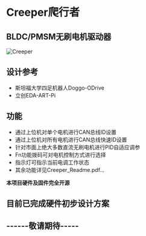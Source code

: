 # Creeper爬行者  
## BLDC/PMSM无刷电机驱动器  
![Creeper](https://github.com/ChenJin0927/Creeper/blob/main/Image/CREEPER.PNG)  
## 设计参考  
* 斯坦福大学四足机器人Doggo-ODrive  
* 立创EDA-ART-Pi  
## 功能  
* 通过上位机对单个电机进行CAN总线ID设置  
* 通过上位机对所有电机进行CAN总线快速ID设置  
* 针对市面上绝大多数直流无刷电机进行PID自适应调参  
* Fn功能拨码可对电机控制方式进行选择  
* 指示灯可指示当前电调工作状态  
* 其余功能详见Creeper_Readme.pdf...  

**本项目硬件及固件完全开源**  
## 目前已完成硬件初步设计方案  
## ------敬请期待-----
